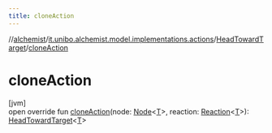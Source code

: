 ```yaml
---
title: cloneAction
---
```

//[alchemist](../../../index.html)/[it.unibo.alchemist.model.implementations.actions](../index.html)/[HeadTowardTarget](index.html)/[cloneAction](clone-action.html)



# cloneAction



[jvm]\
open override fun [cloneAction](clone-action.html)(node: [Node](../../it.unibo.alchemist.model.interfaces/-node/index.html)<[T](index.html)>, reaction: [Reaction](../../it.unibo.alchemist.model.interfaces/-reaction/index.html)<[T](index.html)>): [HeadTowardTarget](index.html)<[T](index.html)>




